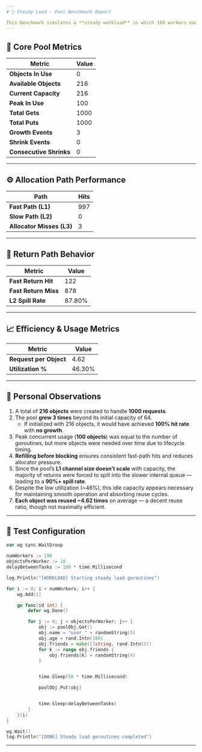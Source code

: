 ```yaml
---
# 🧪 Steady Load – Pool Benchmark Report

This benchmark simulates a **steady workload** in which 100 workers each process 10 objects at a consistent pace. The goal is to evaluate how the object pool handles uniform load without sudden spikes, focusing on reuse efficiency, growth behavior, and return path performance.
---
```


## 🎯 Core Pool Metrics

| **Metric**              | **Value** |
| ----------------------- | --------- |
| **Objects In Use**      | 0         |
| **Available Objects**   | 216       |
| **Current Capacity**    | 216       |
| **Peak In Use**         | 100       |
| **Total Gets**          | 1000      |
| **Total Puts**          | 1000      |
| **Growth Events**       | 3         |
| **Shrink Events**       | 0         |
| **Consecutive Shrinks** | 0         |

---

## ⚙️ Allocation Path Performance

| **Path**                  | **Hits** |
| ------------------------- | -------- |
| **Fast Path (L1)**        | 997      |
| **Slow Path (L2)**        | 0        |
| **Allocator Misses (L3)** | 3        |

---

## 🔁 Return Path Behavior

| **Metric**           | **Value** |
| -------------------- | --------- |
| **Fast Return Hit**  | 122       |
| **Fast Return Miss** | 878       |
| **L2 Spill Rate**    | 87.80%    |

---

## 📈 Efficiency & Usage Metrics

| **Metric**             | **Value** |
| ---------------------- | --------- |
| **Request per Object** | 4.62      |
| **Utilization %**      | 46.30%    |

---

## 🧠 Personal Observations

1. A total of **216 objects** were created to handle **1000 requests**.
2. The pool **grew 3 times** beyond its initial capacity of 64.
   - If initialized with 216 objects, it would have achieved **100% hit rate** with **no growth**.
3. Peak concurrent usage (**100 objects**) was equal to the number of goroutines, but more objects were needed over time due to lifecycle timing.
4. **Refilling before blocking** ensures consistent fast-path hits and reduces allocator pressure.
5. Since the pool’s **L1 channel size doesn’t scale** with capacity, the majority of returns were forced to spill into the slower internal queue — leading to a **90%+ spill rate**.
6. Despite the low utilization (~46%), this idle capacity appears necessary for maintaining smooth operation and absorbing reuse cycles.
7. **Each object was reused ~4.62 times** on average — a decent reuse ratio, though not maximally efficient.

---

## 🧪 Test Configuration

```go
var wg sync.WaitGroup

numWorkers := 100
objectsPerWorker := 10
delayBetweenTasks := 100 * time.Millisecond

log.Println("[WORKLOAD] Starting steady load goroutines")

for i := 0; i < numWorkers; i++ {
	wg.Add(1)

	go func(id int) {
		defer wg.Done()

		for j := 0; j < objectsPerWorker; j++ {
			obj := poolObj.Get()
			obj.name = "user_" + randomString(5)
			obj.age = rand.Intn(100)
			obj.friends = make([]string, rand.Intn(5))
			for k := range obj.friends {
				obj.friends[k] = randomString(4)
			}


			time.Sleep(50 * time.Millisecond)

			poolObj.Put(obj)


			time.Sleep(delayBetweenTasks)
		}
	}(i)
}

wg.Wait()
log.Println("[DONE] Steady load goroutines completed")
```

---
